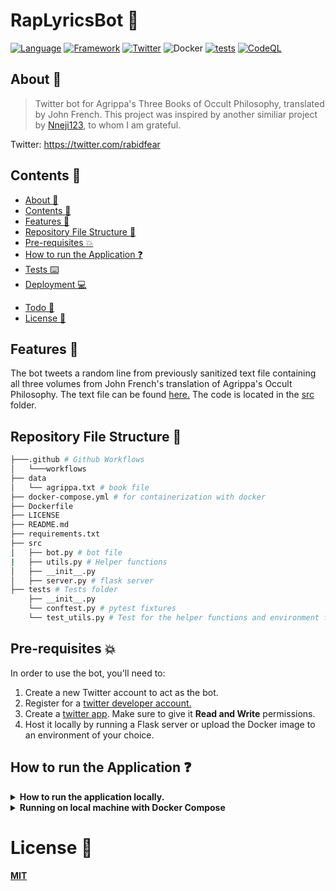 # RapLyricsBot :robot:

[![Language](https://img.shields.io/badge/Python-darkblue.svg?style=flat&logo=python&logoColor=white)](https://www.python.org)
[![Framework](https://img.shields.io/badge/Flask-darkgreen.svg?style=flat&logo=flask&logoColor=white)](https://github.com/lombrosidade/agrippabot)
[![Twitter](https://img.shields.io/badge/Twitter-blue.svg?style=flat&logo=twitter&logoColor=white)](https://twitter.com/rabidfear)
![Docker](https://img.shields.io/badge/Docker-blue?style=flat&logo=docker&logoColor=white)
[![tests](https://github.com/Nneji123/RapLyricsBot/actions/workflows/test.yml/badge.svg)](https://github.com/lombrosidade/agrippabot/actions/workflows/test.yml)
[![CodeQL](https://github.com/Nneji123/RapLyricsBot/actions/workflows/codeql.yml/badge.svg)](https://github.com/Nneji123/RapLyricsBot/actions/workflows/codeql.yml)


## About :speech_balloon:
>Twitter bot for Agrippa's Three Books of Occult Philosophy, translated by John French. This project was inspired by another similiar project by [Nneji123](https://github.com/Nneji123/RapLyricsBot/actions/workflows/test.yml), to whom I am grateful.


Twitter: https://twitter.com/rabidfear


## Contents :page_with_curl:
  * [About :speech_balloon:](#about--speech-balloon-)
  * [Contents :page_with_curl:](#contents--page-with-curl-)
  * [Features :star2:](#features--star2-)
  * [Repository File Structure :file_folder:](#repository-file-structure--file-folder-)
  * [Pre-requisites :boom:](#pre-requisites--boom-)
  * [How to run the Application :question:](#how-to-run-the-application--question-)
  * [Tests :keyboard:](#tests--keyboard-)
  * [Deployment :computer:](#deployment--computer-)
- [Todo :bookmark_tabs:](#todo--bookmark-tabs-)
- [License :page_with_curl:](#license--page-with-curl-)



## Features :star2:
The bot tweets a random line from previously sanitized text file containing all three volumes from John French's translation of Agrippa's Occult Philosophy. The text file can be found [here.](https://github.com/lombrosidade/agrippabot/data/agrippa.txt) The code is located in the [src](https://github.com/lombrosidade/agrippabot/src) folder.



## Repository File Structure :file_folder:
```bash
├───.github # Github Workflows
│   └───workflows
├── data
│   └── agrippa.txt # book file
├── docker-compose.yml # for containerization with docker
├── Dockerfile
├── LICENSE 
├── README.md
├── requirements.txt
├── src
│   ├── bot.py # bot file
|   ├── utils.py # Helper functions
│   ├── __init__.py
│   ├── server.py # flask server
├── tests # Tests folder
    ├── __init__.py
    └── conftest.py # pytest fixtures
    └── test_utils.py # Test for the helper functions and environment files
```

## Pre-requisites :boom:

In order to use the bot, you'll need to:
 
 1. Create a new Twitter account to act as the bot.
 2. Register for a [twitter developer account.](https://developer.twitter.com/en)  
 3. Create a [twitter app](https://developer.twitter.com/en/portal/projects-and-apps). Make sure to give it **Read and Write** permissions.
 4. Host it locally by running a Flask server or upload the Docker image to an environment of your choice.


## How to run the Application :question:
<details>
    <summary><b>How to run the application locally.<b></summary>

1. Clone this repository on your local machine
2. Create a virtual environment in your project's root directory: `python3 -m venv environment && source environment/bin/activate`
3. Install the required libraries using pip: `pip install -r requirements.txt`
4. Create a file called `.env` in the root directory of your project. Put your twitter App keys there (and any other keys required for scraping data if needed). 
    * THIS IS JUST FOR TESTING. Once everything is tested and ready to deploy, you'll move these to environment variables.
    * ADD THIS FILE(`.env`) TO THE .gitignore so you're not putting your api keys publicly on github!
```
ACCESS_TOKEN=<YOUR_ACCESS_TOKEN_HERE>
ACCESS_TOKEN_SECRET=<YOUR_ACCESS_TOKEN_SECRET_HERE>
CONSUMER_KEY=<YOUR_CONSUMER_KEY_HERE>
CONSUMER_SECRET=<YOUR_CONSUMER_SECRET_HERE>
```
1. Make changes in the logic of the bot by modyifing `src/bot.py`
2. Test your changes locally by running `python src/bot.py` from the root directory of your project

</details>


<details> 
  <summary><b>Running on local machine with Docker Compose</b></summary>

**You can also run the application in a docker container using docker compose(if you have it installed)**

1. Clone the repository:
```bash
git clone https://github.com/lombrosidade/agrippa/
```

2. Change to the directory:
```
cd agrippa
```

3. Edit the `.envexample` file and store your keys there.

4. Run the docker compose command
```docker
docker compose up -d --build 
```
And then the text should be tweeted.
</details>

# License :page_with_curl:
[MIT](https://github.com/Nneji123/RapLyricsBot/LICENSE.md)


